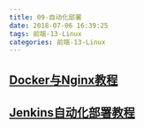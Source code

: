 ```yaml
---
title: 09-自动化部署
date: 2018-07-06 16:39:25
tags: 前端-13-Linux
categories: 前端-13-Linux
---
```

## [Docker与Nginx教程](https://note.youdao.com/share/?id=f32aee796b06882786e1149d2043da17&type=note#/)

## [Jenkins自动化部署教程](https://note.youdao.com/share/?id=e2c3d71a744d5ca3c999648dacb7206c&type=note#/)